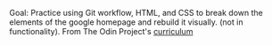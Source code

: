 Goal: Practice using Git workflow, HTML, and CSS to break down the elements of the google homepage and rebuild it visually. (not in functionality).
From The Odin Project's [curriculum](http://www.theodinproject.com/courses/web-development-101/lessons/html-css)